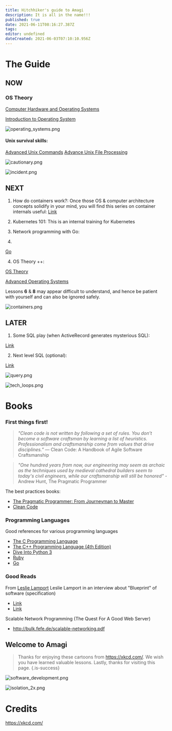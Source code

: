 ```yaml
---
title: Hitchhiker's guide to Amagi
description: It is all in the name!!!
published: true
date: 2021-06-11T08:16:27.387Z
tags: 
editor: undefined
dateCreated: 2021-06-03T07:10:10.956Z
---
```


# The Guide

## NOW

### OS Theory

[Computer Hardware and Operating Systems](https://www.edx.org/course/computer-hardware-and-operating-systems)

[Introduction to Operating System](https://www.classcentral.com/course/udacity-introduction-to-operating-systems-3419)


![operating_systems.png](operating_systems.png)

#### Unix survival skills:

[Advanced Unix Commands](https://www.udemy.com/course/advance-unix-commands/)
[Advance Unix File Processing](https://www.udemy.com/course/advance-unix-file-processing/)

![cautionary.png](cautionary.png)

![incident.png](incident.png)

## NEXT

1. How do containers work?:
Once those OS & computer architecture concepts solidify in your mind, you will find this series on container internals useful:
[Link](https://medium.com/@saschagrunert/demystifying-containers-part-i-kernel-space-2c53d6979504)

2. Kubernetes 101:
This is an internal training for Kubernetes

3. Network programming with Go:
4. 
[Go](https://ipfs.io/ipfs/QmfYeDhGH9bZzihBUDEQbCbTc5k5FZKURMUoUvfmc27BwL/index.html)

4. OS Theory ++:

[OS Theory](https://www.classcentral.com/course/udacity-gt-refresher-advanced-os-4734)

[Advanced Operating Systems](https://www.classcentral.com/course/udacity-advanced-operating-systems-1016)

Lessons **6** & **8** may appear difficult to understand, and hence be patient with yourself and can also be ignored safely.

![containers.png](containers.png)


## LATER

1. Some SQL play (when ActiveRecord generates mysterious SQL):

[Link](https://www.udemy.com/course/master-sql-for-data-science/)

2. Next level SQL (optional):

[Link](https://www.udemy.com/course/advanced-sql-mysql-for-analytics-business-intelligence/)

![query.png](query.png)

![tech_loops.png](tech_loops.png)

# Books

### First things first!

> *"Clean code is not written by following a set of rules. You don’t become a software craftsman by learning a list of heuristics. Professionalism and craftsmanship come from values that drive disciplines.”* — Clean Code: A Handbook of Agile Software Craftsmanship

> *"One hundred years from now, our engineering may seem as archaic as the techniques used by medieval cathedral builders seem to today's civil engineers, while our craftsmanship will still be honored"* - Andrew Hunt, The Pragmatic Programmer


The best practices books:
- [The Pragmatic Programmer: From Journeyman to Master](https://www.goodreads.com/book/show/4099.The_Pragmatic_Programmer)
- [Clean Code](https://www.goodreads.com/book/show/3735293-clean-code)


### Programming Languages

Good references for various programming languages
- [The C Programming Language](https://www.goodreads.com/book/show/515601.The_C_Programming_Language)
- [The C++ Programming Language (4th Edition)](https://www.stroustrup.com/4th.html)
- [Dive Into Python 3](https://diveintopython3.problemsolving.io/)
- [Ruby](https://www.oreilly.com/library/view/the-ruby-programming/9780596516178/)
- [Go](https://www.gopl.io/)


### Good Reads

From [Leslie Lamport](https://en.wikipedia.org/wiki/Leslie_Lamport)
Leslie Lamport in an interview about "Blueprint" of software (specification)
- [Link](https://www.wired.com/2013/01/code-bugs-programming-why-we-need-specs/)
- [Link](http://lamport.azurewebsites.net/pubs/pubs.html)

Scalable Network Programming (The Quest For A Good Web Server)
 - http://bulk.fefe.de/scalable-networking.pdf

## Welcome to Amagi

> Thanks for enjoying these cartoons from https://xkcd.com/. We wish you have learned valuable lessons. Lastly, thanks for visiting this page.
{.is-success}


![software_development.png](software_development.png)

![isolation_2x.png](isolation_2x.png)


# Credits

https://xkcd.com/
